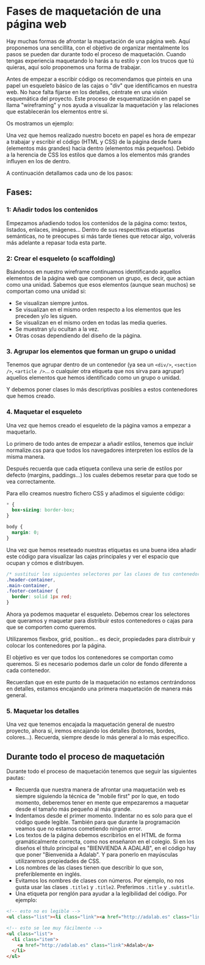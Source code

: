 
# Fases de maquetación de una página web

Hay muchas formas de afrontar la maquetación de una página web. Aquí proponemos una sencillita, con el objetivo de organizar mentalmente los pasos se pueden dar durante todo el proceso de maquetación. Cuando tengas experiencia maquetando lo harás a tu estilo y con los trucos que tú quieras, aquí solo proponemos una forma de trabajar.

Antes de empezar a escribir código os recomendamos que pinteis en una papel un esqueleto básico de las cajas o "div" que identificamos en nuestra web. No hace falta fijarse en los detalles, céntrate en una visión esquemática del proyecto. Este proceso de esquematización en papel se llama "wireframing" y nos ayuda a visualizar la maquetación y las relaciones que establecerán los elementos entre sí.

Os mostramos un ejemplo:

Una vez que hemos realizado nuestro boceto en papel es hora de empezar a trabajar y escribir el código (HTML y CSS) de la página desde fuera (elementos más grandes) hacia dentro (elementos más pequeños). Debido a la herencia de CSS los estilos que damos a los elementos más grandes influyen en los de dentro.

A continuación detallamos cada uno de los pasos:

## Fases:

### 1: Añadir todos los contenidos

Empezamos añadiendo todos los contenidos de la página como: textos, listados, enlaces, imágenes... Dentro de sus respecttivas etiquetas semánticas, no te preocupes si más tarde tienes que retocar algo, volverás más adelante a repasar toda esta parte.

### 2: Crear el esqueleto (o scaffolding)

Bsándonos en nuestro wireframe continuamos identificando aquellos elementos de la página web que componen un grupo, es decir, que actúan como una unidad. Sabemos que esos elementos (aunque sean muchos) se comportan como una unidad si:

* Se visualizan siempre juntos.
* Se visualizan en el mismo orden respecto a los elementos que les preceden y/o les siguen.
* Se visualizan en el mismo orden en todas las media queries.
* Se muestran y/u ocultan a la vez.
* Otras cosas dependiendo del diseño de la página.

### 3. Agrupar los elementos que forman un grupo o unidad

Tenemos que agrupar dentro de un contenedor (ya sea un `<div/>`, `<section />`, `<article />`... o cualquier otra etiqueta que nos sirva para agrupar) aquellos elementos que hemos identificado como un grupo o unidad.

Y debemos poner clases lo más descriptivas posibles a estos contenedores que hemos creado. 

### 4. Maquetar el esqueleto

Una vez que hemos creado el esqueleto de la página vamos a empezar a maquetarlo. 

Lo primero de todo antes de empezar a añadir estilos, tenemos que incluir normalize.css para que todos los navegadores interpreten los estilos de la misma manera. 

Después recuerda que cada etiqueta conlleva una serie de estilos por defecto (margins, paddings...) los cuales debemos resetar para que todo se vea correctamente.

Para ello creamos nuestro fichero CSS y añadimos el siguiente código:

```css
* {
  box-sizing: border-box;
}

body {
  margin: 0;
}

```
Una vez que hemos reseteado nuestras etiquetas es una buena idea añadir este código para visualizar las cajas principales y ver el espacio que ocupan y cómos e distribuyen.

```css
/* sustituir los siguientes selectores por las clases de tus contenedores y añadir los que falten */
.header-container,
.main-container,
.footer-container {
  border: solid 1px red;
}
```
Ahora ya podemos maquetar el esqueleto. Debemos crear los selectores que queramos y maquetar para distribuir estos contenedores o cajas para que se comporten como queremos.

Utilizaremos flexbox, grid, position... es decir, propiedades para distribuir y colocar los contenedores por la página.

El objetivo es ver que todos los contenedores se comportan como queremos. Si es necesario podemos darle un color de fondo diferente a cada contenedor.

Recuerdan que en este punto de la maquetación no estamos centrándonos en detalles, estamos encajando una primera maquetación de manera más general.

### 5. Maquetar los detalles

Una vez que tenemos encajada la maquetación general de nuestro proyecto, ahora sí, iremos encajando los detalles (botones, bordes, colores...). Recuerda, siempre desde lo más general a lo más específico.

## Durante todo el proceso de maquetación

Durante todo el proceso de maquetación tenemos que seguir las siguientes pautas:

* Recuerda que nuestra manera de afrontar una maquetación web es siempre siguiendo la técnica de "mobile first" por lo que, en todo momento, deberemos tener en mente que empezaremos a maquetar desde el tamaño más pequeño al más grande.
* Indentamos desde el primer momento. Indentar no es solo para que el código quede legible. También para que durante la programación veamos que no estamos cometiendo ningún error.
* Los textos de la página debemos escribirlos en el HTML de forma gramáticalmente correcta, como nos enseñaron en el colegio. Si en los diseños el título principal es "BIENVIENDA A ADALAB", en el código hay que poner "Bienvenida a Adalab". Y para ponerlo en mayúsculas utilizaremos propiedades de CSS.
* Los nombres de las clases tienen que describir lo que son, preferiblemente en inglés.
* Evitamos los nombres de clases con números. Por ejemplo, no nos gusta usar las clases `.title1` y `.title2`. Preferimos `.title` y `.subtitle`.
* Una etiqueta por renglón para ayudar a la legibilidad del código. Por ejemplo:

```html
<!-- esto no es legible -->
<ul class="list"><li class="link"><a href="http://adalab.es" class="link">Adalab</a></li></ul>

<!-- esto se lee muy fácilmente -->
<ul class="list">
  <li class="item">
    <a href="http://adalab.es" class="link">Adalab</a>
  </li>
</ul>
```

